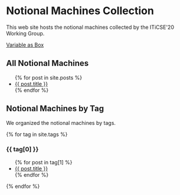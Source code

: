 # Notional Machines Collection
This web site hosts the notional machines collected by the ITiCSE'20 Working Group.

[Variable as Box](_posts/2020-06-16-VariableAsBox.md)


## All Notional Machines
<ul>
  {% for post in site.posts %}
    <li>
      <a href="{{ post.url }}">{{ post.title }}</a>
    </li>
  {% endfor %}
</ul>


## Notional Machines by Tag
We organized the notional machines by tags.

{% for tag in site.tags %}
  <h3>{{ tag[0] }}</h3>
  <ul>
    {% for post in tag[1] %}
      <li><a href="{{ post.url }}">{{ post.title }}</a></li>
    {% endfor %}
  </ul>
{% endfor %}
